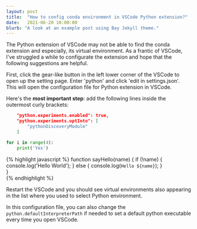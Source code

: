 ```yaml
---
layout: post
title:  "How to config conda environment in VSCode Python extension?"
date:   2021-06-20 10:00:00
blurb: "A look at an example post using Bay Jekyll theme."
---
```


The Python extension of VSCode may not be able to find the conda extension and especially, its virtual environment. 
As a frantic of VSCode, I've struggled a while to configurate the extension and hope that the following suggestions are 
helpful. 

First, click the gear-like button in the left lower corner of the VSCode to open up the setting page. Enter 'python' 
and click 'edit in settings.json'. This will open the configuration file for Python extension in VSCode. 

Here's the **most important step**: add the following lines inside the outermost curly brackets: 
```json
    "python.experiments.enabled": true,
    "python.experiments.optInto": [
        "pythonDiscoveryModule"
    ]
```

```python
for i in range(4):
    print('Yes')
```

{% highlight javascript %}
function sayHello(name) {
  if (!name) {
    console.log('Hello World');
  } else {
    console.log(`Hello ${name}`);
  }  
}  
{% endhighlight %}


Restart the VSCode and you should see virtual environments also appearing in the list where you used to select Python environment.  

In this configuration file, you can also change the `python.defaultInterpreterPath` if needed to set a default python executable every time you 
open VSCode. 